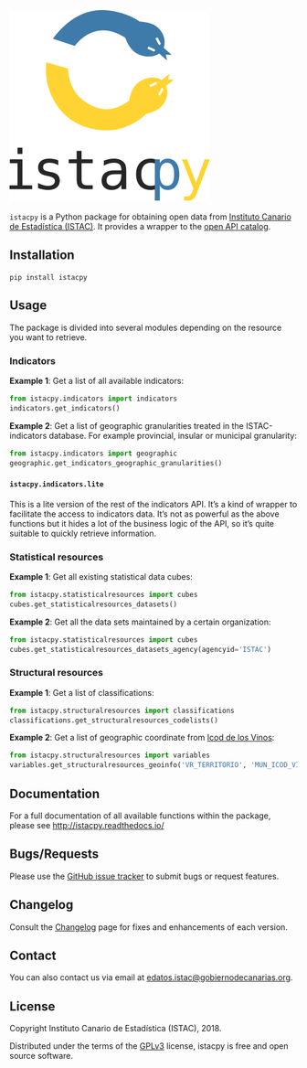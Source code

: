 ![Logo istacpy](https://raw.githubusercontent.com/eDatos/istacpy/master/istacpy-logo.svg)

`istacpy` is a Python package for obtaining open data from [Instituto Canario de Estadística (ISTAC)](http://www.gobiernodecanarias.org/istac/). It provides a wrapper to the [open API catalog](https://www3.gobiernodecanarias.org/aplicaciones/appsistac/api).

## Installation

```console
pip install istacpy
```

## Usage

The package is divided into several modules depending on the resource you want to retrieve.

### Indicators

**Example 1**: Get a list of all available indicators:

```python
from istacpy.indicators import indicators
indicators.get_indicators()
```

**Example 2**: Get a list of geographic granularities treated in the ISTAC-indicators database. For example provincial, insular or municipal granularity:

```python
from istacpy.indicators import geographic
geographic.get_indicators_geographic_granularities()
```

#### `istacpy.indicators.lite`

This is a lite version of the rest of the indicators API. It’s a kind of wrapper to facilitate the access to indicators data. It’s not as powerful as the above functions but it hides a lot of the business logic of the API, so it’s quite suitable to quickly retrieve information.

### Statistical resources

**Example 1**: Get all existing statistical data cubes:

```python
from istacpy.statisticalresources import cubes
cubes.get_statisticalresources_datasets()
```

**Example 2**: Get all the data sets maintained by a certain organization:

```python
from istacpy.statisticalresources import cubes
cubes.get_statisticalresources_datasets_agency(agencyid='ISTAC')
```

### Structural resources

**Example 1**: Get a list of classifications:

```python
from istacpy.structuralresources import classifications
classifications.get_structuralresources_codelists()
```

**Example 2**: Get a list of geographic coordinate from [Icod de los Vinos](https://www.icoddelosvinos.es/):

```python
from istacpy.structuralresources import variables
variables.get_structuralresources_geoinfo('VR_TERRITORIO', 'MUN_ICOD_VINOS')
```

## Documentation

For a full documentation of all available functions within the package, please see http://istacpy.readthedocs.io/

## Bugs/Requests

Please use the [GitHub issue tracker](https://github.com/eDatos/istacpy/issues) to submit bugs or request features.

## Changelog

Consult the [Changelog](CHANGELOG.md) page for fixes and enhancements of each version.

## Contact

You can also contact us via email at [edatos.istac@gobiernodecanarias.org](mailto:edatos.istac@gobiernodecanarias.org).

## License

Copyright Instituto Canario de Estadística (ISTAC), 2018.

Distributed under the terms of the [GPLv3](LICENSE) license, istacpy is free and open source software.
